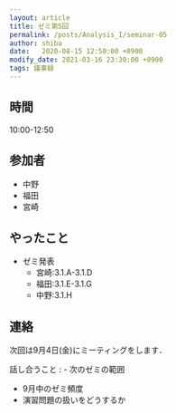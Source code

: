 ```yaml
---
layout: article
title: ゼミ第5回
permalink: /posts/Analysis_I/seminar-05
author: shiba
date:   2020-08-15 12:50:00 +0900
modify_date: 2021-03-16 23:30:00 +0900
tags: 議事録
---
```


## 時間

10:00-12:50

## 参加者

- 中野
- 福田
- 宮崎

## やったこと

- ゼミ発表
  - 宮崎:3.1.A-3.1.D
  - 福田:3.1.E-3.1.G
  - 中野:3.1.H

## 連絡

次回は9月4日(金)にミーティングをします．

話し合うこと
:   - 次のゼミの範囲
- 9月中のゼミ頻度
- 演習問題の扱いをどうするか
